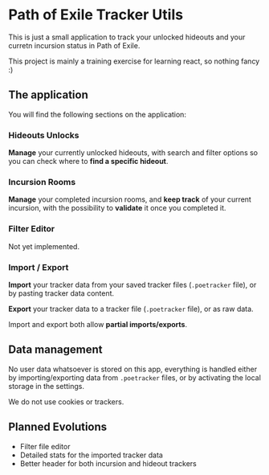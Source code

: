 # Path of Exile Tracker Utils

This is just a small application to track your unlocked hideouts and your curretn incursion status in Path of Exile.

This project is mainly a training exercise for learning react, so nothing fancy :)

## The application

You will find the following sections on the application:

### Hideouts Unlocks
**Manage** your currently unlocked hideouts, with search and filter options so you can check where to **find a specific hideout**.

### Incursion Rooms
**Manage** your completed incursion rooms, and **keep track** of your current incursion, with the possibility to **validate** it once you completed it.

### Filter Editor
Not yet implemented.

### Import / Export
**Import** your tracker data from your saved tracker files (`.poetracker` file), or by pasting tracker data content.

**Export** your tracker data to a tracker file (`.poetracker` file), or as raw data.

Import and export both allow **partial imports/exports**.

## Data management

No user data whatsoever is stored on this app, everything is handled either by importing/exporting data from `.poetracker` files, or by activating the local storage in the settings.

We do not use cookies or trackers.

## Planned Evolutions

* Filter file editor
* Detailed stats for the imported tracker data
* Better header for both incursion and hideout trackers